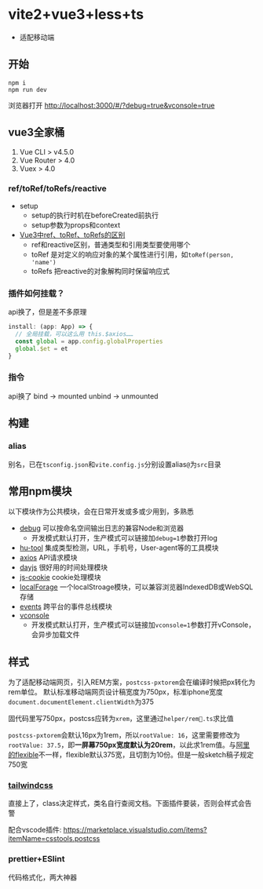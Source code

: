 # vite2+vue3+less+ts
- 适配移动端

## 开始
```
npm i
npm run dev
```

浏览器打开 [http://localhost:3000/#/?debug=true&vconsole=true](http://localhost:3000/#/?debug=true&vconsole=true)

## vue3全家桶
1. Vue CLI > v4.5.0
2. Vue Router > 4.0
3. Vuex > 4.0

### ref/toRef/toRefs/reactive

- setup 
  - setup的执行时机在beforeCreated前执行
  - setup参数为props和context
- [Vue3中ref、toRef、toRefs的区别](https://juejin.cn/post/6954789258607460359)
  - ref和reactive区别，普通类型和引用类型要使用哪个
  - toRef 是对定义的响应对象的某个属性进行引用，如`toRef(person, 'name')`
  - toRefs 把reactive的对象解构同时保留响应式
### 插件如何挂载？

api换了，但是差不多原理
```js
install: (app: App) => {
  // 全局挂载，可以这么用 this.$axios……
  const global = app.config.globalProperties
  global.$et = et
}
```

### 指令
api换了
bind -> mounted
unbind -> unmounted

## 构建
### alias
别名，已在`tsconfig.json`和`vite.config.js`分别设置alias`@`为`src`目录
## 常用npm模块
以下模块作为公共模块，会在日常开发或多或少用到，多熟悉

- [debug](https://www.npmjs.com/package/debug) 可以按命名空间输出日志的兼容Node和浏览器
  - 开发模式默认打开，生产模式可以链接加`debug=1`参数打开log
- [hu-tool](https://www.npmjs.com/package/hu-tool) 集成类型检测，URL，手机号，User-agent等的工具模块
- [axios](https://www.npmjs.com/package/axios) API请求模块
- [dayjs](https://www.npmjs.com/package/dayjs) 很好用的时间处理模块
- [js-cookie](https://www.npmjs.com/package/js-cookie) cookie处理模块
- [localForage](https://github.com/localForage/localForage) 一个localStroage模块，可以兼容浏览器IndexedDB或WebSQL存储
- [events](https://www.npmjs.com/package/events) 跨平台的事件总线模块
- [vconsole](https://github.com/Tencent/vConsole)
  - 开发模式默认打开，生产模式可以链接加`vconsole=1`参数打开vConsole，会异步加载文件

## 样式
为了适配移动端网页，引入REM方案，`postcss-pxtorem`会在编译时候把px转化为rem单位。
默认标准移动端网页设计稿宽度为750px，标准iphone宽度`document.documentElement.clientWidth`为375

固代码里写750px，postcss应转为`xrem`，这里通过`helper/rem.ts`求比值

`postcss-pxtorem`会默认16px为1rem，所以`rootValue: 16`，这里需要修改为`rootValue: 37.5`，即**一屏幕750px宽度默认为20rem**，以此求1rem值。与[阿里的flexible](https://github.com/amfe/lib-flexible)不一样，flexible默认375宽，且切割为10份。但是一般sketch稿子规定750宽

### [tailwindcss](https://www.tailwindcss.cn/)
直接上了，class决定样式，类名自行查阅文档。下面插件要装，否则会样式会告警

配合vscode插件: https://marketplace.visualstudio.com/items?itemName=csstools.postcss

### prettier+ESlint
代码格式化，两大神器